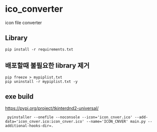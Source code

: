 # ico_converter
icon file converter


## Library
```
pip install -r requirements.txt
``` 

## 배포할때 불필요한 library 제거
```
pip freeze > mypiplist.txt
pip uninstall -r mypiplist.txt -y
```

## exe build
https://pypi.org/project/tkinterdnd2-universal/
```
 pyinstaller --onefile --noconsole --icon='icon_cnver.ico' --add-data='icon_cnver.ico:icon_cnver.ico' --name='ICON_CNVER' main.py --additional-hooks-dir=.
 ```